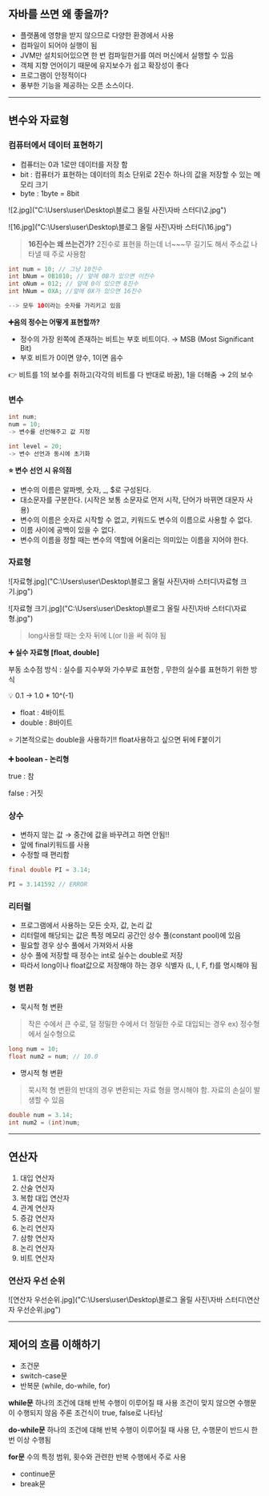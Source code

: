 ## 자바를 쓰면 왜 좋을까?

- 플랫폼에 영향을 받지 않으므로 다양한 환경에서 사용
- 컴파일이 되어야 실행이 됨
- JVM만 설치되어있으면 한 번 컴파일한거를 여러 머신에서 실행할 수 있음
- 객체 지향 언어이기 때문에 유지보수가 쉽고 확장성이 좋다
- 프로그램이 안정적이다
- 풍부한 기능을 제공하는 오픈 소스이다.

---

## 변수와 자료형

### 컴퓨터에서 데이터 표현하기

- 컴퓨터는 0과 1로만 데이터를 저장 함
- bit : 컴퓨터가 표현하는 데이터의 최소 단위로 2진수 하나의 값을 저장할 수 있는 메모리 크기
- byte : 1byte = 8bit

![2.jpg]("C:\Users\user\Desktop\블로그 올릴 사진\자바 스터디\2.jpg")

![16.jpg]("C:\Users\user\Desktop\블로그 올릴 사진\자바 스터디\16.jpg")

> **16진수는 왜 쓰는건가?**
2진수로 표현을 하는데 너~~~무 길기도 해서
주소값 나타낼 때 주로 사용함
> 

```java
int num = 10; // 그냥 10진수
int bNum = 0B1010; // 앞에 0B가 있으면 이진수
int oNum = 012; // 앞에 0이 있으면 8진수
int hNum = 0XA; //앞에 0X가 있으면 16진수

--> 모두 10이라는 숫자를 가리키고 있음
```

**➕음의 정수는 어떻게 표현할까?**

- 정수의 가장 왼쪽에 존재하는 비트는 부호 비트이다. → MSB (Most Significant Bit)
- 부호 비트가 0이면 양수, 1이면 음수

👉 비트를 1의 보수를 취하고(각각의 비트를 다 반대로 바꿈), 1을 더해줌 → 2의 보수

### 변수

```java
int num;
num = 10;
-> 변수를 선언해주고 값 지정

int level = 20;
-> 변수 선언과 동시에 초기화
```

**⭐ 변수 선언 시 유의점**

- 변수의 이름은 알파벳, 숫자, _, $로 구성된다.
- 대소문자를 구분한다. (시작은 보통 소문자로 먼저 시작, 단어가 바뀌면 대문자 사용)
- 변수의 이름은 숫자로 시작할 수 없고, 키워드도 변수의 이름으로 사용할 수 없다.
- 이름 사이에 공백이 있을 수 없다.
- 변수의 이름을 정할 때는 변수의 역할에 어울리는 의미있는 이름을 지어야 한다.

### 자료형

![자료형.jpg]("C:\Users\user\Desktop\블로그 올릴 사진\자바 스터디\자료형 크기.jpg")

![자료형 크기.jpg]("C:\Users\user\Desktop\블로그 올릴 사진\자바 스터디\자료형.jpg")

> long사용할 때는 숫자 뒤에 L(or l)을 써 줘야 됨
> 

**➕ 실수 자료형 [float, double]**

부동 소수점 방식 : 실수를 지수부와 가수부로 표현함 , 무한의 실수를 표현하기 위한 방식

<aside>
💡 0.1 → 1.0 * 10^(-1)

</aside>

- float : 4바이트
- double : 8바이트

⭐ 기본적으로는 double을 사용하기!! float사용하고 싶으면 뒤에 F붙이기

**➕ boolean - 논리형**

true : 참

false : 거짓

### 상수

- 변하지 않는 값 → 중간에 값을 바꾸려고 하면 안됨!!
- 앞에 final키워드를 사용
- 수정할 때 편리함

```java
final double PI = 3.14;

PI = 3.141592 // ERROR
```

### 리터럴

- 프로그램에서 사용하는 모든 숫자, 값, 논리 값
- 리터럴에 해당되는 값은 특정 메모리 공간인 상수 풀(constant pool)에 있음
- 필요할 경우 상수 풀에서 가져와서 사용
- 상수 풀에 저장할 때 정수는 int로 실수는 double로 저장
- 따라서 long이나 float값으로 저장해야 하는 경우 식별자 (L, l, F, f)를 명시해야 됨

### 형 변환

- 묵시적 형 변환

> 작은 수에서 큰 수로, 덜 정밀한 수에서 더 정밀한 수로 대입되는 경우
ex) 정수형에서 실수형으로
> 

```java
long num = 10;
float num2 = num; // 10.0
```

- 명시적 형 변환

> 묵시적 형 변환의 반대의 경우
변환되는 자료 형을 명시해야 함. 
자료의 손실이 발생할 수 있음
> 

```java
double num = 3.14;
int num2 = (int)num;
```

---

## 연산자

1. 대입 연산자
2. 산술 연산자
3. 복합 대입 연산자
4. 관계 연산자
5. 증감 연산자
6. 논리 연산자
7. 삼항 연산자
8. 논리 연산자
9. 비트 연산자

### 연산자 우선 순위

![연산자 우선순위.jpg]("C:\Users\user\Desktop\블로그 올릴 사진\자바 스터디\연산자 우선순위.jpg")

---

## 제어의 흐름 이해하기

- 조건문
- switch-case문
- 반복문 (while, do-while, for)

**while문**
하나의 조건에 대해 반복 수행이 이루어질 때 사용
조건이 맞지 않으면 수행문이 수행되지 않음
주론 조건식이 true, false로 나타남

**do-while문**
하나의 조건에 대해 반복 수행이 이루어질 때 사용
단, 수행문이 반드시 한 번 이상 수행됨

**for문**
수의 특정 범위, 횟수와 관련한 반복 수행에서 주로 사용
> 
- continue문
- break문
